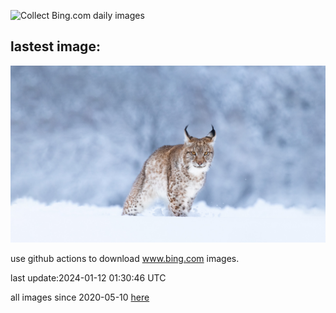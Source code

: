 ![Collect Bing.com daily images](https://github.com/counter2015/bing-daily-images/workflows/Collect%20Bing.com%20daily%20images/badge.svg)
## lastest image:
![](images/LynxSnow.jpg)

use github actions to download www.bing.com images.

last update:2024-01-12 01:30:46 UTC

all images since 2020-05-10 [here](https://github.com/counter2015/bing-daily-images/tree/master/images) 
